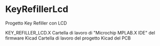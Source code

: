 # KeyRefillerLcd
Progetto Key Refiller con LCD

KEY_REFILLER_LCD.X
  Cartella di lavoro di "Microchip MPLAB.X IDE" del firmware
Kicad
  Cartella di lavoro del progetto Kicad del PCB
